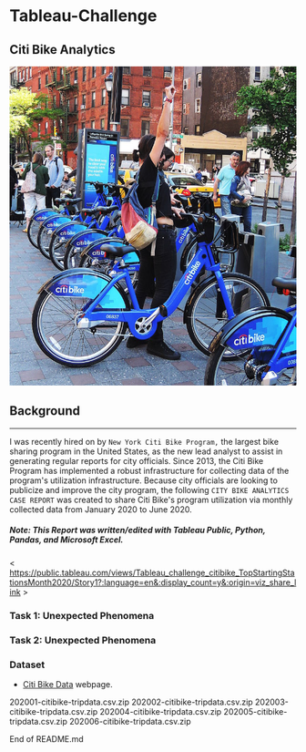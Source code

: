 # Tableau-Challenge

## Citi Bike Analytics

![Citi-Bikes](Images/citi-bike-station-bikes.jpg)

## Background

- - -

I was recently hired on by `New York Citi Bike Program,` the largest bike sharing program in the United States, as the new lead analyst to assist in generating regular reports for city officials. Since 2013, the Citi Bike Program has implemented a robust infrastructure for collecting data of the program's utilization infrastructure. Because city officials are looking to publicize and improve the city program, the following `CITY BIKE ANALYTICS CASE REPORT` was created to share Citi Bike's program utilization via monthly collected data from January 2020 to June 2020. 

##### Note: This Report was written/edited with Tableau Public, Python, Pandas, and Microsoft Excel. 

< https://public.tableau.com/views/Tableau_challenge_citibike_TopStartingStationsMonth2020/Story1?:language=en&:display_count=y&:origin=viz_share_link >

### Task 1: Unexpected Phenomena

### Task 2: Unexpected Phenomena


### Dataset

* [Citi Bike Data](https://www.citibikenyc.com/system-data) webpage.

202001-citibike-tripdata.csv.zip
202002-citibike-tripdata.csv.zip
202003-citibike-tripdata.csv.zip
202004-citibike-tripdata.csv.zip
202005-citibike-tripdata.csv.zip
202006-citibike-tripdata.csv.zip

End of README.md
